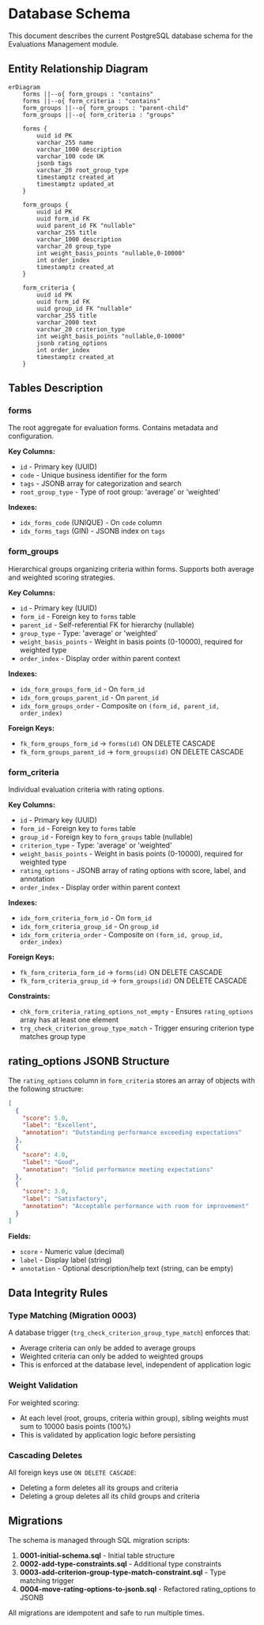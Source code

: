 # Database Schema

This document describes the current PostgreSQL database schema for the Evaluations Management module.

## Entity Relationship Diagram

```mermaid
erDiagram
    forms ||--o{ form_groups : "contains"
    forms ||--o{ form_criteria : "contains"
    form_groups ||--o{ form_groups : "parent-child"
    form_groups ||--o{ form_criteria : "groups"

    forms {
        uuid id PK
        varchar_255 name
        varchar_1000 description
        varchar_100 code UK
        jsonb tags
        varchar_20 root_group_type
        timestamptz created_at
        timestamptz updated_at
    }

    form_groups {
        uuid id PK
        uuid form_id FK
        uuid parent_id FK "nullable"
        varchar_255 title
        varchar_1000 description
        varchar_20 group_type
        int weight_basis_points "nullable,0-10000"
        int order_index
        timestamptz created_at
    }

    form_criteria {
        uuid id PK
        uuid form_id FK
        uuid group_id FK "nullable"
        varchar_255 title
        varchar_2000 text
        varchar_20 criterion_type
        int weight_basis_points "nullable,0-10000"
        jsonb rating_options
        int order_index
        timestamptz created_at
    }
```

## Tables Description

### forms

The root aggregate for evaluation forms. Contains metadata and configuration.

**Key Columns:**
- `id` - Primary key (UUID)
- `code` - Unique business identifier for the form
- `tags` - JSONB array for categorization and search
- `root_group_type` - Type of root group: 'average' or 'weighted'

**Indexes:**
- `idx_forms_code` (UNIQUE) - On `code` column
- `idx_forms_tags` (GIN) - JSONB index on `tags`

### form_groups

Hierarchical groups organizing criteria within forms. Supports both average and weighted scoring strategies.

**Key Columns:**
- `id` - Primary key (UUID)
- `form_id` - Foreign key to `forms` table
- `parent_id` - Self-referential FK for hierarchy (nullable)
- `group_type` - Type: 'average' or 'weighted'
- `weight_basis_points` - Weight in basis points (0-10000), required for weighted type
- `order_index` - Display order within parent context

**Indexes:**
- `idx_form_groups_form_id` - On `form_id`
- `idx_form_groups_parent_id` - On `parent_id`
- `idx_form_groups_order` - Composite on `(form_id, parent_id, order_index)`

**Foreign Keys:**
- `fk_form_groups_form_id` → `forms(id)` ON DELETE CASCADE
- `fk_form_groups_parent_id` → `form_groups(id)` ON DELETE CASCADE

### form_criteria

Individual evaluation criteria with rating options.

**Key Columns:**
- `id` - Primary key (UUID)
- `form_id` - Foreign key to `forms` table
- `group_id` - Foreign key to `form_groups` table (nullable)
- `criterion_type` - Type: 'average' or 'weighted'
- `weight_basis_points` - Weight in basis points (0-10000), required for weighted type
- `rating_options` - JSONB array of rating options with score, label, and annotation
- `order_index` - Display order within parent context

**Indexes:**
- `idx_form_criteria_form_id` - On `form_id`
- `idx_form_criteria_group_id` - On `group_id`
- `idx_form_criteria_order` - Composite on `(form_id, group_id, order_index)`

**Foreign Keys:**
- `fk_form_criteria_form_id` → `forms(id)` ON DELETE CASCADE
- `fk_form_criteria_group_id` → `form_groups(id)` ON DELETE CASCADE

**Constraints:**
- `chk_form_criteria_rating_options_not_empty` - Ensures `rating_options` array has at least one element
- `trg_check_criterion_group_type_match` - Trigger ensuring criterion type matches group type

## rating_options JSONB Structure

The `rating_options` column in `form_criteria` stores an array of objects with the following structure:

```json
[
  {
    "score": 5.0,
    "label": "Excellent",
    "annotation": "Outstanding performance exceeding expectations"
  },
  {
    "score": 4.0,
    "label": "Good",
    "annotation": "Solid performance meeting expectations"
  },
  {
    "score": 3.0,
    "label": "Satisfactory",
    "annotation": "Acceptable performance with room for improvement"
  }
]
```

**Fields:**
- `score` - Numeric value (decimal)
- `label` - Display label (string)
- `annotation` - Optional description/help text (string, can be empty)

## Data Integrity Rules

### Type Matching (Migration 0003)

A database trigger (`trg_check_criterion_group_type_match`) enforces that:
- Average criteria can only be added to average groups
- Weighted criteria can only be added to weighted groups
- This is enforced at the database level, independent of application logic

### Weight Validation

For weighted scoring:
- At each level (root, groups, criteria within group), sibling weights must sum to 10000 basis points (100%)
- This is validated by application logic before persisting

### Cascading Deletes

All foreign keys use `ON DELETE CASCADE`:
- Deleting a form deletes all its groups and criteria
- Deleting a group deletes all its child groups and criteria

## Migrations

The schema is managed through SQL migration scripts:

1. **0001-initial-schema.sql** - Initial table structure
2. **0002-add-type-constraints.sql** - Additional type constraints
3. **0003-add-criterion-group-type-match-constraint.sql** - Type matching trigger
4. **0004-move-rating-options-to-jsonb.sql** - Refactored rating_options to JSONB

All migrations are idempotent and safe to run multiple times.
